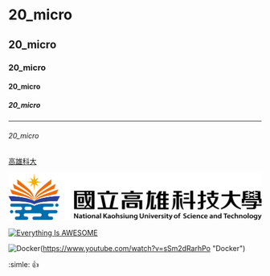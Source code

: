 # 20_micro
## 20_micro
### 20_micro
#### 20_micro
##### 20_micro
-------------------------
###### 20_micro

[高雄科大](https://www.nkust.edu.tw/)

![NKUST](school.png "高雄科大")

[![Everything Is AWESOME](https://img.youtube.com/vi/StTqXEQ2l-Y/0.jpg)](https://www.youtube.com/watch?v=StTqXEQ2l-Y "Everything Is AWESOME")

![Docker](https://img.youtube.com/vi/sSm2dRarhPo/0.jpg)(https://www.youtube.com/watch?v=sSm2dRarhPo "Docker")


:simle:
:+1:
